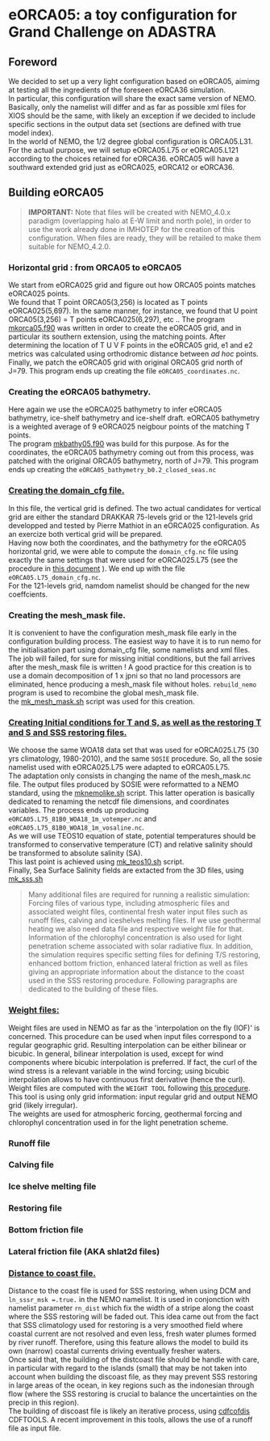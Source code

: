 # eORCA05: a toy configuration for Grand Challenge on ADASTRA
## Foreword
We decided to set up a very light configuration based on eORCA05, aimimg at testing all the ingredients of the foreseen eORCA36 simulation.  
In particular, this configuration will share the exact same version of NEMO. Basically, only the namelist will differ and as far as possible xml files for XIOS should be the same, with likely an exception  if we decided to include specific sections in the output data set (sections are defined with  true model index).   
In the world of NEMO, the 1/2 degree global configuration is ORCA05.L31. For the actual purpose, we will setup eORCA05.L75 or eORCA05.L121 according to the choices retained for eORCA36. eORCA05 will have a southward extended grid just as eORCA025, eORCA12 or eORCA36.


## Building eORCA05
> **IMPORTANT:** Note that files will be created with NEMO_4.0.x paradigm (overlapping halo at E-W limit and north pole), in order to use the work 
> already done in IMHOTEP for the creation of this configuration. When files are ready, they will be retailed  to make them suitable for
> NEMO_4.2.0.

### Horizontal grid : from ORCA05 to eORCA05
We start from eORCA025 grid and figure out how ORCA05 points matches  eORCA025  points.  
We found that T point ORCA05(3,256) is located as T points eORCA025(5,697).
In the same manner, for instance, we found that U point ORCA05(3,256) = T points eORCA025(6,297), etc ..
The program [mkorca05.f90](BUILD/HGR/mkorca05.f90) was written in order to create the eORCA05 grid, 
and in particular its southern extension, using  the matching points.
After determining the location of T U V F points in the eORCA05 grid, e1 and e2 metrics was 
calculated using orthodromic distance between *ad hoc* points. Finally, we 
patch the eORCA05 grid with original ORCA05 grid north of J=79.  This program ends up creating 
the file `eORCA05_coordinates.nc`.

### Creating the eORCA05 bathymetry.
Here again we use the eORCA025 bathymetry to infer eORCA05 bathymetry, ice-shelf bathymetry and ice-shelf 
draft.  eORCA05 bathymetry is a weighted average of 9 eORCA025 neigbour points of the matching T points.  
The program [mkbathy05.f90](BUILD/HGR/mkbathy05.f90) was build for this purpose. As for the coordinates,
the eORCA05 bathymetry coming out from this process, was patched with the original ORCA05 bathymetry, 
north of J=79. This program ends up creating the `eORCA05_bathymetry_b0.2_closed_seas.nc`

### [Creating the domain_cfg file.](BUILD/DOMAIN_cfg/README.md)
In this file, the vertical grid is defined. The two actual candidates for vertical grid are either 
the standard DRAKKAR 75-levels grid or the 121-levels grid  developped and tested by Pierre Mathiot 
in an eORCA025 configuration.  As an exercize  both vertical grid will be prepared.  
Having now both the coordinates, and the bathymetry for the eORCA05 horizontal grid, we were able 
to compute the `domain_cfg.nc` file using exactly the same settings that were used for eORCA025.L75 
(see the procedure in [this document](BUILD/DOMAIN_cfg/README.md) ).  We end up with the file `eORCA05.L75_domain_cfg.nc`.  
For the 121-levels grid, namdom namelist should be changed for the new coeffcients.

### Creating the mesh_mask file. 
It is convenient to have the configuration mesh_mask file early in the configuration building process. 
The easiest way to have it is to run nemo for the initialisation part using domain_cfg file,
some namelists and xml files. The job will failed, for sure for missing initial conditions, 
but the fail arrives after the mesh_mask file is written ! A good practice for this creation is to
use a domain decomposition of 1 x jpni so that no land processors are eliminated, hence producing a 
mesh_mask file without holes.  `rebuild_nemo` program is used to recombine the global mesh_mask file.  
the [mk_mesh_mask.sh](BUILD/MESH_MASK/mk_mesh_mask.sh) script was used for this creation. 

### [Creating Initial conditions for T and S, as well as the restoring T and S and SSS restoring files.](BUILD/INITIAL_COND/README.md)
We choose the same WOA18 data set that was used for eORCA025.L75 (30 yrs climatology, 1980-2010), and 
the same `SOSIE` procedure. So, all the sosie namelist used with eORCA025.L75 were adapted to eORCA05.L75.  
The adaptation only consists in changing the name of the mesh_mask.nc file. The output files produced 
by SOSIE were reformatted to a NEMO standard, using the [mknemolike.sh](BUILD/INITIAL_COND/mknemolike.sh) 
script. This latter operation is basically  dedicated to renaming the netcdf file dimensions, and coordinates 
variables. The process ends up producing  `eORCA05.L75_81B0_WOA18_1m_votemper.nc` and `eORCA05.L75_81B0_WOA18_1m_vosaline.nc`.  
As we will use TEOS10 equation of state, potential temperatures should be transformed to conservative 
temperature (CT) and relative salinity should be transformed to absolute salinity (SA).   
This last point is achieved using [mk_teos10.sh](BUILD/INITIAL_COND/mk_teos10.sh)  script.    
Finally, Sea Surface Salinity fields are extacted from the 3D files, using [mk_sss.sh](BUILD/INITIAL_COND/mk_sss.sh)

> Many additional files are required for running a realistic simulation: Forcing files of various type, including 
> atmospheric files and associated weight files, continental fresh water input files such as  runoff files, calving 
> and iceshelves melting files. If we use geothermal heating we also need data file and respective weight file 
> for that.  Information of the chlorophyl concentration is also used for light penetration scheme associated 
> with solar radiative flux. In addition, the simulation requires specific setting files  for defining T/S 
> restoring, enhanced bottom friction, enhanced lateral friction as well as files giving an appropriate 
> information about the distance to the coast used in the SSS restoring procedure.  Following paragraphs 
> are dedicated to the building of these files.

### [Weight files:](BUILD/WEIGHT/README.md)
Weight files are used in NEMO as far as the 'interpolation on the fly (IOF)' is concerned. This procedure can be
used when input files correspond to a regular geographic grid. Resulting interpolation can be either bilinear or
bicubic. In general, bilinear interpolation is used, except for wind components where bicubic interpolation is 
preferred. If fact, the curl of the wind stress is a relevant variable in the wind forcing; using bicubic interpolation
allows to have continuous first derivative (hence the curl).   
Weight files are computed with the `WEIGHT TOOL` following [this procedure](BUILD/WEIGHT/README.md).  
This tool is using only grid information: input regular grid and output NEMO grid (likely irregular).  
The weights are used for atmospheric forcing, geothermal forcing and chlorophyl concentration used in for the light 
penetration scheme.  

### Runoff file

### Calving file

### Ice shelve melting file

### Restoring file

### Bottom friction file

### Lateral friction file (AKA shlat2d files)

### [Distance to coast file.](BUILD/DISTCOAST/README.md)
Distance to the coast file is used for SSS restoring, when using DCM and `ln_sssr_msk =.true.` in the NEMO namelist.
It is used in conjonction with namelist parameter `rn_dist` which fix the width of a stripe along the coast where the SSS
restoring will be faded out. This idea came out from the fact that SSS climatology used for restoring is a very smoothed field
where coastal current are not resolved and even less, fresh water plumes formed by river runoff. Therefore, using this feature
allows the model to build its own (narrow) coastal currents driving eventually fresher waters.   
Once said that, the building of the distcoast file should be handle with care, in particular with regard to the 
islands (small) that may be not taken into account when building the discoast file, as they may prevent SSS 
restoring in large areas of the ocean, in key regions such as the indonesian through flow (where the SSS restoring 
is crucial to balance the uncertainties on the precip in this region).   
The building of discoast file is likely an iterative process, using 
[cdfcofdis](https://github.com:meom-group/CDFTOOLS/src/cdfcofdis.f90) CDFTOOLS.  A recent improvement in this tools, allows the use of a runoff file as input file.


